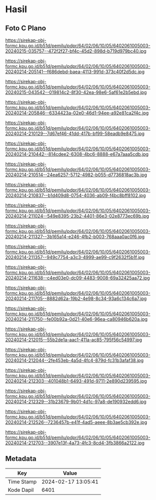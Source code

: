 # Hasil

## Foto C Plano

https://sirekap-obj-formc.kpu.go.id/b51d/pemilu/pdpr/64/02/06/10/05/6402061005003-20240215-035757--472f2f27-bf4c-45d2-898d-b719d979bc40.jpg

https://sirekap-obj-formc.kpu.go.id/b51d/pemilu/pdpr/64/02/06/10/05/6402061005003-20240214-205141--f686debd-baea-4113-991d-373c40f2d5dc.jpg

https://sirekap-obj-formc.kpu.go.id/b51d/pemilu/pdpr/64/02/06/10/05/6402061005003-20240215-043542--019814c2-8f30-42ea-98e6-5af61e2b5ebd.jpg

https://sirekap-obj-formc.kpu.go.id/b51d/pemilu/pdpr/64/02/06/10/05/6402061005003-20240214-205846--6334423a-02e0-46d1-94ee-a92e81ca2f4c.jpg

https://sirekap-obj-formc.kpu.go.id/b51d/pemilu/pdpr/64/02/06/10/05/6402061005003-20240214-210129--7d67ef46-41dd-417b-bf99-58eadb9e8475.jpg

https://sirekap-obj-formc.kpu.go.id/b51d/pemilu/pdpr/64/02/06/10/05/6402061005003-20240214-210442--814cdee2-6308-4bc6-8888-e67a7aaa5cdb.jpg

https://sirekap-obj-formc.kpu.go.id/b51d/pemilu/pdpr/64/02/06/10/05/6402061005003-20240214-210514--24ea6257-5712-4982-b055-d7736818ac3b.jpg

https://sirekap-obj-formc.kpu.go.id/b51d/pemilu/pdpr/64/02/06/10/05/6402061005003-20240214-210837--b1d409d8-0754-4036-ab09-f4bc8bff8102.jpg

https://sirekap-obj-formc.kpu.go.id/b51d/pemilu/pdpr/64/02/06/10/05/6402061005003-20240214-211024--549e8395-23b2-4401-86e3-02e8773ec69b.jpg

https://sirekap-obj-formc.kpu.go.id/b51d/pemilu/pdpr/64/02/06/10/05/6402061005003-20240214-211327--3b165a14-e246-4fb2-b003-768aaa0ac0f6.jpg

https://sirekap-obj-formc.kpu.go.id/b51d/pemilu/pdpr/64/02/06/10/05/6402061005003-20240214-211357--949c7754-a3c3-4999-ae99-c9f2632f5b1f.jpg

https://sirekap-obj-formc.kpu.go.id/b51d/pemilu/pdpr/64/02/06/10/05/6402061005003-20240214-211638--c4ed03e0-dc09-4483-9008-69a32425aa72.jpg

https://sirekap-obj-formc.kpu.go.id/b51d/pemilu/pdpr/64/02/06/10/05/6402061005003-20240214-211705--8882d62a-19b2-4e98-8c34-93a6c134c6a7.jpg

https://sirekap-obj-formc.kpu.go.id/b51d/pemilu/pdpr/64/02/06/10/05/6402061005003-20240214-211750--fe00b92a-0d21-40e6-96ea-ca80946b620a.jpg

https://sirekap-obj-formc.kpu.go.id/b51d/pemilu/pdpr/64/02/06/10/05/6402061005003-20240214-212015--55b2de1a-aac1-411a-ac85-795f56c54997.jpg

https://sirekap-obj-formc.kpu.go.id/b51d/pemilu/pdpr/64/02/06/10/05/6402061005003-20240214-212044--2fe453eb-4a5d-4fc4-879d-fc31b3afaf38.jpg

https://sirekap-obj-formc.kpu.go.id/b51d/pemilu/pdpr/64/02/06/10/05/6402061005003-20240214-212303--401048b1-6493-491d-9711-2e890d239595.jpg

https://sirekap-obj-formc.kpu.go.id/b51d/pemilu/pdpr/64/02/06/10/05/6402061005003-20240214-212329--31b23679-9b01-4d1c-97a8-de190932edd6.jpg

https://sirekap-obj-formc.kpu.go.id/b51d/pemilu/pdpr/64/02/06/10/05/6402061005003-20240214-212526--7236457b-e41f-4ad5-aeee-8b3ae5cb392e.jpg

https://sirekap-obj-formc.kpu.go.id/b51d/pemilu/pdpr/64/02/06/10/05/6402061005003-20240214-212703--3907e13f-4a73-4fc3-8cd4-3fb3866a2122.jpg


## Metadata

| Key        | Value               |
| ---------- | ------------------- |
| Time Stamp | 2024-02-17 13:05:41 |
| Kode Dapil | 6401                |



